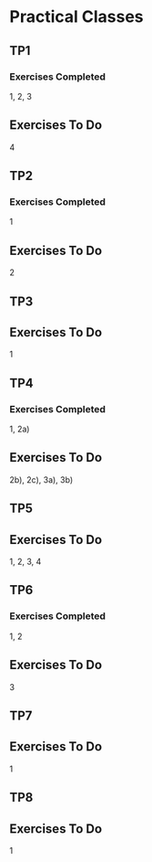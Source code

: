 # Practical Classes

## TP1

### Exercises Completed

1, 2, 3

## Exercises To Do

4

## TP2

### Exercises Completed

1

## Exercises To Do

2

## TP3

## Exercises To Do

1

## TP4

### Exercises Completed

1, 2a)

## Exercises To Do

2b), 2c), 3a), 3b)

## TP5

## Exercises To Do

1, 2, 3, 4

## TP6

### Exercises Completed

1, 2

## Exercises To Do

3

## TP7

## Exercises To Do

1

## TP8

## Exercises To Do

1